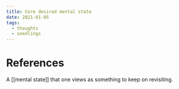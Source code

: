 ```yaml
---
title: Core desired mental state
date: 2021-01-05
tags:
  - thoughts
  - seedlings
---
```




# References

A [[mental state]] that one views as something to keep on revisiting.

